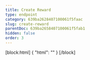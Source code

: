 ```yaml
---
title: Create Reward
type: endpoint
category: 639ba2628407100061f5faac
slug: create-reward
parentDoc: 639ba2658407100061f5fab1
hidden: false
order: 3
---
```

[block:html]
{
  "html": "<style>\n.LanguagePicker-divider { \n  display: none; }\n  \n[title=\"Toggle library\"] { \n  display: none; }\n</style>"
}
[/block]